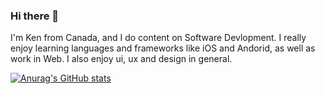 ### Hi there 👋

I'm Ken from Canada, and I do content on Software Devlopment. I really enjoy learning languages and frameworks like iOS and Andorid, as well as work in Web. I also enjoy ui, ux and design in general. 

[![Anurag's GitHub stats](https://github-readme-stats.vercel.app/api?username=yid164)](https://github.com/anuraghazra/github-readme-stats)


<!--
**yid164/yid164** is a ✨ _special_ ✨ repository because its `README.md` (this file) appears on your GitHub profile.

Here are some ideas to get you started:

- 🔭 I’m currently working on ...
- 🌱 I’m currently learning ...
- 👯 I’m looking to collaborate on ...
- 🤔 I’m looking for help with ...
- 💬 Ask me about ...
- 📫 How to reach me: ...
- 😄 Pronouns: ...
- ⚡ Fun fact: ...
-->
